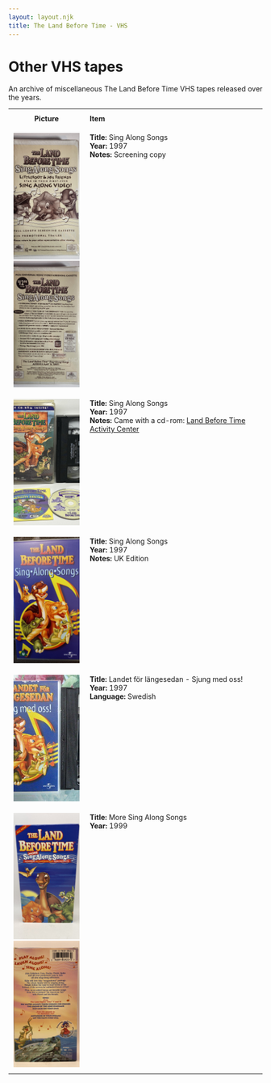 ```yaml
---
layout: layout.njk
title: The Land Before Time - VHS
---
```


# Other VHS tapes

An archive of miscellaneous The Land Before Time VHS tapes released over the years.

<table style="width:100%; border-collapse:collapse;">
  <tr>
    <th style="width:20%; vertical-align:top; padding:10px;">
      <strong>Picture</strong>
    </th>
    <th style="text-align: left; padding:10px;">
      <strong>Item</strong>
    </th>
  </tr>

<tr id="singalongsongs-screener-139">
    <td style="width:30%; text-align: center; vertical-align:top; padding:10px;">
      <a href="/images/media/vhs/other/singalongsongs-screener.jpg" data-lightbox="books" data-title="Sing Along Songs">
        <div class="img-box">
          <img src="/images/media/vhs/other/singalongsongs-screener.jpg" alt="Sing Along Songs" style="height:250px; object-fit:cover;" />
        </div>
      </a>
      <a href="/images/media/vhs/other/singalongsongs-screener2.jpg" data-lightbox="books" data-title="Sing Along Songs">
        <div class="img-box">
          <img src="/images/media/vhs/other/singalongsongs-screener2.jpg" alt="Sing Along Songs" style="height:250px; object-fit:cover;" />
        </div>
      </a>
    </td>
    <td style="vertical-align:top; padding:10px;">
      <strong>Title:</strong> Sing Along Songs<br/>
      <strong>Year:</strong> 1997<br/>
      <strong>Notes:</strong> Screening copy<br/>
    </td>
  </tr>

<tr id="singalongsongs-140">
    <td style="width:30%; text-align: center; vertical-align:top; padding:10px;">
      <a href="/images/media/vhs/other/singalongsongs.jpg" data-lightbox="books" data-title="Sing Along Songs">
        <div class="img-box">
          <img src="/images/media/vhs/other/singalongsongs.jpg" alt="Sing Along Songs" style="height:250px; object-fit:cover;" />
        </div>
      </a>
    </td>
    <td style="vertical-align:top; padding:10px;">
      <strong>Title:</strong> Sing Along Songs<br/>
      <strong>Year:</strong> 1997<br/>
      <strong>Notes:</strong> Came with a cd-rom: <a href="/media/videogames#activitycenter1">Land Before Time Activity Center</a><br/>
    </td>
  </tr>

  <tr id="Sing Along Songs UK-143">
    <td style="width:30%; text-align: center; vertical-align:top; padding:10px;">
      <a href="/images/media/vhs/other/Sing Along Songs UK.jpg" data-lightbox="books" data-title="Sing Along Songs">
        <div class="img-box">
          <img src="/images/media/vhs/other/Sing Along Songs UK.jpg" alt="Sing Along Songs" style="height:250px; object-fit:cover;" />
        </div>
      </a>
    </td>
    <td style="vertical-align:top; padding:10px;">
      <strong>Title:</strong> Sing Along Songs<br/>
      <strong>Year:</strong> 1997<br/>
      <strong>Notes:</strong> UK Edition<br/>
    </td>
  </tr>


  <tr id="singalong-sv-142">
    <td style="width:30%; text-align: center; vertical-align:top; padding:10px;">
      <a href="/images/media/vhs/other/singalong-sv.jpg" data-lightbox="books" data-title="Landet for langesedan - Sjung med oss!">
        <div class="img-box">
          <img src="/images/media/vhs/other/singalong-sv.jpg" alt="Landet for langesedan - Sjung med oss!" style="height:250px; object-fit:cover;" />
        </div>
      </a>
    </td>
    <td style="vertical-align:top; padding:10px;">
      <strong>Title:</strong> Landet för längesedan - Sjung med oss!<br/>
      <strong>Year:</strong> 1997<br/>
      <strong>Language:</strong> Swedish<br/>
    </td>
  </tr>

<tr id="More Sing Along Songs-141">
    <td style="width:30%; text-align: center; vertical-align:top; padding:10px;">
      <a href="/images/media/vhs/other/More Sing Along Songs.jpg" data-lightbox="books" data-title="More Sing Along Songs">
        <div class="img-box">
          <img src="/images/media/vhs/other/More Sing Along Songs.jpg" alt="More Sing Along Songs" style="height:250px; object-fit:cover;" />
        </div>
      </a>
      <a href="/images/media/vhs/other/More Sing Along Songs2.jpg" data-lightbox="books" data-title="More Sing Along Songs">
        <div class="img-box">
          <img src="/images/media/vhs/other/More Sing Along Songs2.jpg" alt="More Sing Along Songs" style="height:250px; object-fit:cover;" />
        </div>
      </a>
    </td>
    <td style="vertical-align:top; padding:10px;">
      <strong>Title:</strong> More Sing Along Songs<br/>
      <strong>Year:</strong> 1999<br/>
    </td>
  </tr>




</table>